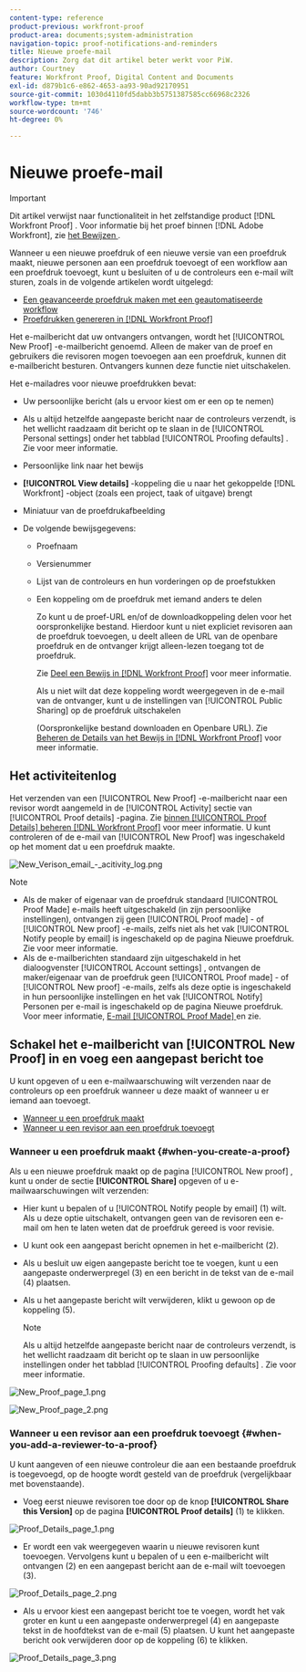 ```yaml
---
content-type: reference
product-previous: workfront-proof
product-area: documents;system-administration
navigation-topic: proof-notifications-and-reminders
title: Nieuwe proefe-mail
description: Zorg dat dit artikel beter werkt voor PiW.
author: Courtney
feature: Workfront Proof, Digital Content and Documents
exl-id: d879b1c6-e862-4653-aa93-90ad92170951
source-git-commit: 1030d4110fd5dabb3b5751387585cc66968c2326
workflow-type: tm+mt
source-wordcount: '746'
ht-degree: 0%

---
```


# Nieuwe proefe-mail

>[!IMPORTANT]
>
>Dit artikel verwijst naar functionaliteit in het zelfstandige product [!DNL Workfront Proof] . Voor informatie bij het proef binnen [!DNL Adobe Workfront], zie [ het Bewijzen ](../../../review-and-approve-work/proofing/proofing.md).

<!--
<p style="color: #000000;" data-mc-conditions="QuicksilverOrClassic.Draft mode">Make this article work better for PiW.</p>
-->

Wanneer u een nieuwe proefdruk of een nieuwe versie van een proefdruk maakt, nieuwe personen aan een proefdruk toevoegt of een workflow aan een proefdruk toevoegt, kunt u besluiten of u de controleurs een e-mail wilt sturen, zoals in de volgende artikelen wordt uitgelegd:

* [Een geavanceerde proefdruk maken met een geautomatiseerde workflow](../../../review-and-approve-work/proofing/creating-proofs-within-workfront/create-automated-proof-workflow.md)
* [Proefdrukken genereren in  [!DNL Workfront Proof]](../../../workfront-proof/wp-work-proofsfiles/create-proofs-and-files/generate-proofs.md)

Het e-mailbericht dat uw ontvangers ontvangen, wordt het [!UICONTROL New Proof] -e-mailbericht genoemd. Alleen de maker van de proef en gebruikers die revisoren mogen toevoegen aan een proefdruk, kunnen dit e-mailbericht besturen. Ontvangers kunnen deze functie niet uitschakelen.

Het e-mailadres voor nieuwe proefdrukken bevat:

* Uw persoonlijke bericht (als u ervoor kiest om er een op te nemen)
* Als u altijd hetzelfde aangepaste bericht naar de controleurs verzendt, is het wellicht raadzaam dit bericht op te slaan in de [!UICONTROL Personal settings] onder het tabblad [!UICONTROL Proofing defaults] . Zie voor meer informatie.
* Persoonlijke link naar het bewijs
* **[!UICONTROL View details]** -koppeling die u naar het gekoppelde [!DNL Workfront] -object (zoals een project, taak of uitgave) brengt
* Miniatuur van de proefdrukafbeelding
* De volgende bewijsgegevens:

   * Proefnaam
   * Versienummer
   * Lijst van de controleurs en hun vorderingen op de proefstukken
   * Een koppeling om de proefdruk met iemand anders te delen

     Zo kunt u de proef-URL en/of de downloadkoppeling delen voor het oorspronkelijke bestand. Hierdoor kunt u niet expliciet revisoren aan de proefdruk toevoegen, u deelt alleen de URL van de openbare proefdruk en de ontvanger krijgt alleen-lezen toegang tot de proefdruk.

     Zie [ Deel een Bewijs in  [!DNL Workfront Proof]](../../../workfront-proof/wp-work-proofsfiles/share-proofs-and-files/share-proof.md) voor meer informatie.

     Als u niet wilt dat deze koppeling wordt weergegeven in de e-mail van de ontvanger, kunt u de instellingen van [!UICONTROL Public Sharing] op de proefdruk uitschakelen

     (Oorspronkelijke bestand downloaden en Openbare URL). Zie [ Beheren de Details van het Bewijs in  [!DNL Workfront Proof]](../../../workfront-proof/wp-work-proofsfiles/manage-your-work/manage-proof-details.md) voor meer informatie.

## Het activiteitenlog

Het verzenden van een [!UICONTROL New Proof] -e-mailbericht naar een revisor wordt aangemeld in de [!UICONTROL Activity] sectie van [!UICONTROL Proof details] -pagina. Zie [ binnen [!UICONTROL  Proof Details] beheren  [!DNL Workfront Proof]](../../../workfront-proof/wp-work-proofsfiles/manage-your-work/manage-proof-details.md) voor meer informatie. U kunt controleren of de e-mail van [!UICONTROL New Proof] was ingeschakeld op het moment dat u een proefdruk maakte.

![ New_Verison_email_-_acitivity_log.png ](assets/new-verison-email---acitivity-log-350x44.png)

>[!NOTE]
>
>* Als de maker of eigenaar van de proefdruk standaard [!UICONTROL Proof Made] e-mails heeft uitgeschakeld (in zijn persoonlijke instellingen), ontvangen zij geen [!UICONTROL Proof made] - of [!UICONTROL New proof] -e-mails, zelfs niet als het vak [!UICONTROL Notify people by email] is ingeschakeld op de pagina Nieuwe proefdruk. Zie voor meer informatie.
>* Als de e-mailberichten standaard zijn uitgeschakeld in het dialoogvenster [!UICONTROL Account settings] , ontvangen de maker/eigenaar van de proefdruk geen [!UICONTROL Proof made] - of [!UICONTROL New proof] -e-mails, zelfs als deze optie is ingeschakeld in hun persoonlijke instellingen en het vak [!UICONTROL Notify] Personen per e-mail is ingeschakeld op de pagina Nieuwe proefdruk. Voor meer informatie, [ E-mail [!UICONTROL Proof Made] ](../../../workfront-proof/wp-emailsntfctns/proof-notifications-and-reminders/proof-made-email.md) en zie.
>



## Schakel het e-mailbericht van [!UICONTROL New Proof] in en voeg een aangepast bericht toe

U kunt opgeven of u een e-mailwaarschuwing wilt verzenden naar de controleurs op een proefdruk wanneer u deze maakt of wanneer u er iemand aan toevoegt.

* [Wanneer u een proefdruk maakt](#when-you-create-a-proof)
* [Wanneer u een revisor aan een proefdruk toevoegt](#when-you-add-a-reviewer-to-a-proof)

### Wanneer u een proefdruk maakt {#when-you-create-a-proof}

Als u een nieuwe proefdruk maakt op de pagina [!UICONTROL New proof] , kunt u onder de sectie **[!UICONTROL Share]** opgeven of u e-mailwaarschuwingen wilt verzenden:

* Hier kunt u bepalen of u [!UICONTROL Notify people by email] (1) wilt. Als u deze optie uitschakelt, ontvangen geen van de revisoren een e-mail om hen te laten weten dat de proefdruk gereed is voor revisie.
* U kunt ook een aangepast bericht opnemen in het e-mailbericht (2).
* Als u besluit uw eigen aangepaste bericht toe te voegen, kunt u een aangepaste onderwerpregel (3) en een bericht in de tekst van de e-mail (4) plaatsen.
* Als u het aangepaste bericht wilt verwijderen, klikt u gewoon op de koppeling (5).

  >[!NOTE]
  >
  >Als u altijd hetzelfde aangepaste bericht naar de controleurs verzendt, is het wellicht raadzaam dit bericht op te slaan in uw persoonlijke instellingen onder het tabblad [!UICONTROL Proofing defaults] . Zie voor meer informatie.

![ New_Proof_page_1.png ](assets/new-proof-page-1-350x186.png)

![ New_Proof_page_2.png ](assets/new-proof-page-2-350x283.png)

### Wanneer u een revisor aan een proefdruk toevoegt {#when-you-add-a-reviewer-to-a-proof}

U kunt aangeven of een nieuwe controleur die aan een bestaande proefdruk is toegevoegd, op de hoogte wordt gesteld van de proefdruk (vergelijkbaar met bovenstaande).

* Voeg eerst nieuwe revisoren toe door op de knop **[!UICONTROL Share this Version]** op de pagina **[!UICONTROL Proof details]** (1) te klikken.

![ Proof_Details_page_1.png ](assets/proof-details-page-1-350x118.png)

* Er wordt een vak weergegeven waarin u nieuwe revisoren kunt toevoegen. Vervolgens kunt u bepalen of u een e-mailbericht wilt ontvangen (2) en een aangepast bericht aan de e-mail wilt toevoegen (3).

![ Proof_Details_page_2.png ](assets/proof-details-page-2-350x174.png)

* Als u ervoor kiest een aangepast bericht toe te voegen, wordt het vak groter en kunt u een aangepaste onderwerpregel (4) en aangepaste tekst in de hoofdtekst van de e-mail (5) plaatsen. U kunt het aangepaste bericht ook verwijderen door op de koppeling (6) te klikken.

![ Proof_Details_page_3.png ](assets/proof-details-page-3-350x258.png)
